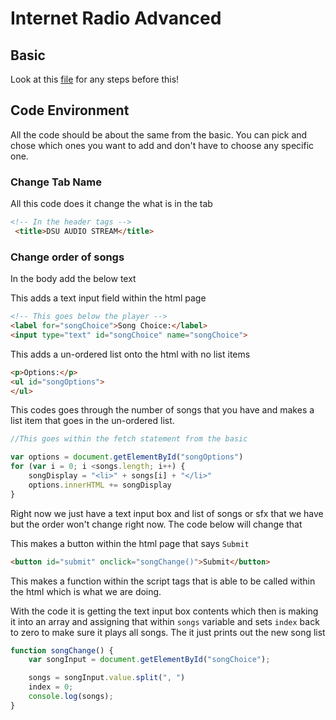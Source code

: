 # Internet Radio Advanced

## Basic

Look at this [file](https://github.com/Mason-Dino/Internet-Radio) for any steps before this!

## Code Environment  

All the code should be about the same from the basic. You can pick and chose which ones you want to add and don't have to choose any specific one. 

### Change Tab Name

All this code does it change the what is in the tab
```html
<!-- In the header tags -->
 <title>DSU AUDIO STREAM</title>
```

### Change order of songs
In the body add the below text

This adds a text input field within the html page

```html
<!-- This goes below the player -->
<label for="songChoice">Song Choice:</label>
<input type="text" id="songChoice" name="songChoice">
```

This adds a un-ordered list onto the html with no list items

```html
<p>Options:</p>
<ul id="songOptions">
</ul>
```

This codes goes through the number of songs that you have and makes a list item that goes in the un-ordered list.

```js
//This goes within the fetch statement from the basic

var options = document.getElementById("songOptions")
for (var i = 0; i <songs.length; i++) {
	songDisplay = "<li>" + songs[i] + "</li>"
	options.innerHTML += songDisplay
}

```

Right now we just have a text input box and list of songs or sfx that we have but the order won't change right now. The code below will change that

This makes a button within the html page that says `Submit`

```html
<button id="submit" onclick="songChange()">Submit</button>
```

This makes a function within the script tags that is able to be called within the html which is what we are doing. 

With the code it is getting the text input box contents which then is making it into an array and assigning that within `songs` variable and sets `index` back to zero to make sure it plays all songs. The it just prints out the new song list

```js
function songChange() {
	var songInput = document.getElementById("songChoice");

	songs = songInput.value.split(", ")
	index = 0;
	console.log(songs);
}
```